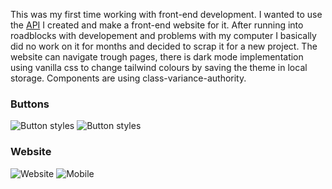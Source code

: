 This was my first time working with front-end development. I wanted to use the [API](https://github.com/dom-ar/YouPoint-Youtube-AI-Summary-API) I created and make a front-end website for it. After running into roadblocks with developement and problems with my computer I basically did no work on it for months and decided to scrap it for a new project. The website can navigate trough pages, there is dark mode implementation using vanilla css to change tailwind colours by saving the theme in local storage. Components are using class-variance-authority. 

### Buttons
![Button styles](https://i.imgur.com/bumPvKf.png)
![Button styles](https://i.imgur.com/9SCb1zb.gif)

### Website
![Website](https://i.imgur.com/1KvgXvb.png)
![Mobile](https://i.imgur.com/VLW6QLQ.png)
